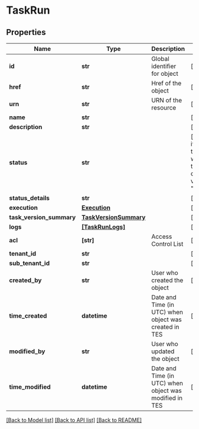 # TaskRun


## Properties
Name | Type | Description | Notes
------------ | ------------- | ------------- | -------------
**id** | **str** | Global identifier for object | [optional] 
**href** | **str** | Href of the object | [optional] 
**urn** | **str** | URN of the resource | [optional] 
**name** | **str** |  | [optional] 
**description** | **str** |  | [optional] 
**status** | **str** |  | [optional]  if omitted the server will use the default value of "Pending"
**status_details** | **str** |  | [optional] 
**execution** | [**Execution**](Execution.md) |  | [optional] 
**task_version_summary** | [**TaskVersionSummary**](TaskVersionSummary.md) |  | [optional] 
**logs** | [**[TaskRunLogs]**](TaskRunLogs.md) |  | [optional] 
**acl** | **[str]** | Access Control List | [optional] 
**tenant_id** | **str** |  | [optional] 
**sub_tenant_id** | **str** |  | [optional] 
**created_by** | **str** | User who created the object | [optional] 
**time_created** | **datetime** | Date and Time (in UTC) when object was created in TES | [optional] 
**modified_by** | **str** | User who updated the object | [optional] 
**time_modified** | **datetime** | Date and Time (in UTC) when object was modified in TES | [optional] 

[[Back to Model list]](../README.md#documentation-for-models) [[Back to API list]](../README.md#documentation-for-api-endpoints) [[Back to README]](../README.md)


